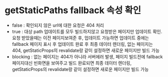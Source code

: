# getStaticPaths fallback 속성 확인
- false : 확인되지 않은 url에 대한 요청은 404 처리
- true : 대상 path 업데이트를 모두 빌드하지않고 요청받은 페이지만 업데이트 확인. 요청 받았을때는 이전 페이지보여준 후, 업데이트 가능하면 업데이트 중에는 fallback 페이지 표시 후 업데이트 완료 후 최종 데이터 렌더링, 없는 페이지는 404, getStaticProps의 revalidate랑 같이 설정하면 새로운 페이지만 빌드 가능
- blocking : 없는 페이지는 404가 아니라 서버에러 발생, 페이지 빌드전에 fallback 페이지대신 빈화면을 보여주고 빌드 완료되면 최종 데이터 렌더링, getStaticProps의 revalidate랑 같이 설정하면 새로운 페이지만 빌드 가능